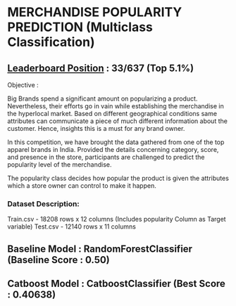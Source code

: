# MERCHANDISE POPULARITY PREDICTION (Multiclass Classification)

## [Leaderboard Position](https://www.machinehack.com/hackathons/merchandise_popularity_prediction_challenge/leaderboard) : 33/637 (Top 5.1%) 

Objective :

Big Brands spend a significant amount on popularizing a product. Nevertheless, their efforts go in vain while establishing the merchandise in the hyperlocal market. Based on different geographical conditions same attributes can communicate a piece of much different information about the customer. Hence, insights this is a must for any brand owner.

In this competition, we have brought the data gathered from one of the top apparel brands in India. Provided the details concerning category, score, and presence in the store, participants are challenged to predict the popularity level of the merchandise. 

The popularity class decides how popular the product is given the attributes which a store owner can control to make it happen.

 
### Dataset Description:
Train.csv - 18208 rows x 12 columns (Includes popularity Column as Target variable)
Test.csv - 12140 rows x 11 columns

## Baseline Model : RandomForestClassifier (Baseline Score : 0.50)
## Catboost Model : CatboostClassifier (Best Score : 0.40638)


